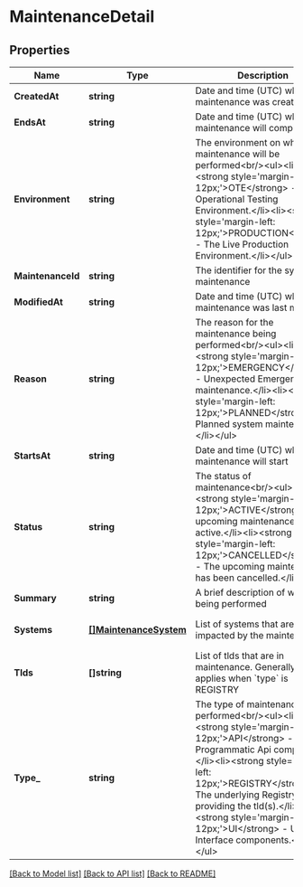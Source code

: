 # MaintenanceDetail

## Properties
Name | Type | Description | Notes
------------ | ------------- | ------------- | -------------
**CreatedAt** | **string** | Date and time (UTC) when this maintenance was created | [default to null]
**EndsAt** | **string** | Date and time (UTC) when this maintenance will complete | [default to null]
**Environment** | **string** | The environment on which the maintenance will be performed&lt;br/&gt;&lt;ul&gt;&lt;li&gt;&lt;strong style&#x3D;&#x27;margin-left: 12px;&#x27;&gt;OTE&lt;/strong&gt; - The Operational Testing Environment.&lt;/li&gt;&lt;li&gt;&lt;strong style&#x3D;&#x27;margin-left: 12px;&#x27;&gt;PRODUCTION&lt;/strong&gt; - The Live Production Environment.&lt;/li&gt;&lt;/ul&gt; | [default to null]
**MaintenanceId** | **string** | The identifier for the system maintenance | [default to null]
**ModifiedAt** | **string** | Date and time (UTC) when this maintenance was last modified | [default to null]
**Reason** | **string** | The reason for the maintenance being performed&lt;br/&gt;&lt;ul&gt;&lt;li&gt;&lt;strong style&#x3D;&#x27;margin-left: 12px;&#x27;&gt;EMERGENCY&lt;/strong&gt; - Unexpected Emergency maintenance.&lt;/li&gt;&lt;li&gt;&lt;strong style&#x3D;&#x27;margin-left: 12px;&#x27;&gt;PLANNED&lt;/strong&gt; - Planned system maintenance.&lt;/li&gt;&lt;/ul&gt; | [default to null]
**StartsAt** | **string** | Date and time (UTC) when this maintenance will start | [default to null]
**Status** | **string** | The status of maintenance&lt;br/&gt;&lt;ul&gt;&lt;li&gt;&lt;strong style&#x3D;&#x27;margin-left: 12px;&#x27;&gt;ACTIVE&lt;/strong&gt; - The upcoming maintenance is active.&lt;/li&gt;&lt;li&gt;&lt;strong style&#x3D;&#x27;margin-left: 12px;&#x27;&gt;CANCELLED&lt;/strong&gt; - The upcoming maintenance has been cancelled.&lt;/li&gt;&lt;/ul&gt; | [default to null]
**Summary** | **string** | A brief description of what is being performed | [default to null]
**Systems** | [**[]MaintenanceSystem**](MaintenanceSystem.md) | List of systems that are impacted by the maintenance. | [optional] [default to null]
**Tlds** | **[]string** | List of tlds that are in maintenance.  Generally only applies when &#x60;type&#x60; is REGISTRY | [optional] [default to null]
**Type_** | **string** | The type of maintenance being performed&lt;br/&gt;&lt;ul&gt;&lt;li&gt;&lt;strong style&#x3D;&#x27;margin-left: 12px;&#x27;&gt;API&lt;/strong&gt; - Programmatic Api components.&lt;/li&gt;&lt;li&gt;&lt;strong style&#x3D;&#x27;margin-left: 12px;&#x27;&gt;REGISTRY&lt;/strong&gt; - The underlying Registry providing the tld(s).&lt;/li&gt;&lt;li&gt;&lt;strong style&#x3D;&#x27;margin-left: 12px;&#x27;&gt;UI&lt;/strong&gt; - User Interface components.&lt;/li&gt;&lt;/ul&gt; | [default to null]

[[Back to Model list]](../README.md#documentation-for-models) [[Back to API list]](../README.md#documentation-for-api-endpoints) [[Back to README]](../README.md)

